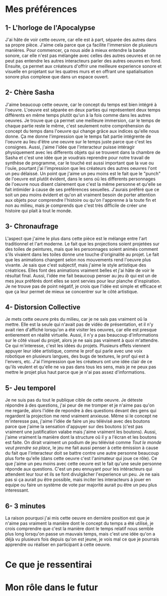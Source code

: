
# Mes préférences

## 1- L'horloge de l'Apocalypse
J'ai hâte de voir cette oeuvre, car elle est à part, séparée des autres dans sa propre pièce. J'aime cela parce que ça facilite l'immersion de plusieurs manières. Pour commencer, ça nous aide à mieux entendre la bande sonore, car elle n'est pas mélangée avec celles des autres oeuvres et on ne peut pas entendre les autres interacteurs parler des autres oeuvres en fond. Ensuite, ça permet aux créateurs d'offrir une meilleure experience sonore et visuelle en projetant sur les quatres murs et en offrant une spatialisation sonore plus complexe que dans un espace ouvert.

## 2- Chère Sasha
J'aime beaucoup cette oeuvre, car le concept du temps est bien intégré à l'oeuvre. L'oeuvre est séparée en deux parties qui représentent deux temps différents en même temps plutôt qu'un à la fois comme dans les autres oeuvres. Je trouve que ça permet une meilleure immersion, car le temps de chaque partie reste le même, c'est seulement notre compréhension du  concept du temps dans l'oeuvre qui change grâce aux indices qu'elle nous donne. Ça me donne l'impression que le temps fait partie intégrente de l'oeuvre au lieu d'être une oeuvre sur le temps juste parce que c'est les consignes. Aussi, j'aime l'idée que l'interacteur puisse intéragir physiquement avec les differents objets qui se trouvent dans la chambre de Sasha et c'est une idée que je voudrais reprendre pour notre travail de synthèse de programme, car le touché est aussi important que la vue ou l'ouïe, pourtant j'ai l'impression que les créateurs des autres oeuvres l'ont un peu délaissé. Un point que j'aime un peu moins est le fait que le "punch" de l'oeuvre est plutôt évident, dans le sens oü les differents personnages de l'oeuvre nous disent clairement que c'est la même personne et qu'elle se fait intimider à cause de ses préférences sexuelles. J'aurais préféré que ce soit un peu moins évident et qu'on ait vraiment besoin de porter attention aux objets pour comprendre l'histoire ou qu'on l'apprenne à la toute fin et non au milieu, mais je comprends que c'est très difficile de créer une histoire qui plait à tout le monde.
## 3- Chronaufrage
L'aspect que j'aime le plus dans cette pièce est le mélange entre l'art traditionnel et l'art moderne. Le fait que les projections soient projetées sur des toiles de peintures, mais que les personnages soient animés comment s'ils vivaient dans les toiles donne une touche d'originalité au projet. Le fait que les animations changent selon nos mouvements rend l'oeuvre plus vivante. Je sais que c'est subjectif, mais j'aime le style artistique des créatrices. Elles font des animations vraiment belles et j'ai hâte de voir le résultat final. Aussi, l'idée me fait beaucoup penser au jeu *ib* qui est un de mes jeux préférés dont elles se sont servies pour leur planche d'inspiration. Je ne trouve pas de point négatif, je crois que l'idée est simple et efficace et que ça leur permet de mieux se concentrer sur le côté artistique.
## 4- Distorsion Collective
Je mets cette oeuvre près du milieu, car je ne sais pas vraiment oû la mettre. Elle est la seule qui n'avait pas de vidéo de présentation, et il n'y avait rien d'affiché lorsqu'on a été visiter les oeuvres, car elle est presque entierement en réalité virtuelle. Aussi, il n'y a pas beaucoup d'informations sur le côté visuel du projet, alors je ne sais pas vraiment à quoi m'attendre. Ce qui m'interesse, c'est les idées du projets. Plusieurs effets viennent appuyer leur idée artistique, comme le prof qui parle avec une voix robotique en plusieurs langues, des bugs de textures, le prof qui est à l'envers, etc. J'ai l'impression que les créateurs ont une idée clair de ce qu'ils veulent et qu'elle ne va pas dans tous les sens, mais je ne peux pas mettre le projet plus haut parce que je n'ai pas assez d'informations.
## 5- Jeu temporel 
Je ne suis pas du tout le publique cible de cette oeuvre. Je déteste répondre à des questions, j'ai peur de me tromper et je n'aime pas qu'on me regarde, alors l'idée de repondre à des questions devant des gens qui regardent la projection me rend vraiment anxieuse. Même si le concept ne m'interesse pas, j'aime l'idée de faire un jeu télévisé avec des boutons parce que j'aime la sensation d'appuyer sur des boutons (c'est pas vraiment une justification valabe mais j'aime vraiment les boutons). Aussi, j'aime vraiment la manière dont la structure oû il y a l'écran et les boutons est faite. On dirait vraiment un podium de jeu télévisé comme *Tout le monde veut prendre sa place*, le jeu me fait aussi penser à cette émission à cause du fait que l'interacteur doit se battre contre une autre personne beaucoup plus forte qu'elle (dans cette oeuvre c'est l'animateur qui joue ce rôle). Ce que j'aime un peu moins avec cette oeuvre est le fait qu'une seule personne réponde aux questions. C'est un peu ennuyant pour les intéracteurs qui attendent leur tour et ils se font divulgâcher l'experience un peu. Je ne sais pas si ça aurait pu être possible, mais inciter les interacteurs à jouer en equipe ou faire un système de vote par majorité aurait pu être un peu plus interessant.
## 6- 3 minutes
La raison pourquoi j'ai mis cette oeuvre en dernière position est que je n'aime pas vraiment la manière dont le concept du temps a été utilisé, je crois comprendre que c'est la manière dont le temps relatif nous semble plus long lorsqu'on passe un mauvais temps, mais c'est une idée qu'on a déjà vu plusieurs fois depuis qu'on est jeune, je vois mal ce que je pourrais apprendre ou réaliser en participant à cette oeuvre. 
# Ce que je ressentirai

# Mon rôle dans le futur
